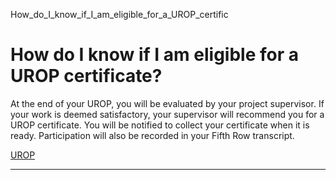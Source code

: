How_do_I_know_if_I_am_eligible_for_a_UROP_certific



How do I know if I am eligible for a UROP certificate?
======================================================

At the end of your UROP, you will be evaluated by your project supervisor. If your work is deemed satisfactory, your supervisor will recommend you for a UROP certificate. You will be notified to collect your certificate when it is ready. Participation will also be recorded in your Fifth Row transcript.

[UROP](https://www.sutd.edu.sg/tag/urop/)

---

